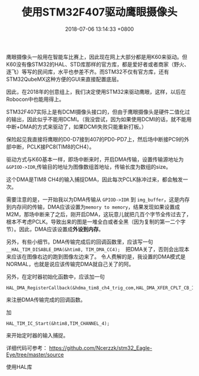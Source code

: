 ﻿---
layout: post
title: 使用STM32F407驱动鹰眼摄像头
date: 2018-07-06 13:14:33 +0800
categories: 未分类
issue_id: 36
---
鹰眼摄像头一般用在智能车比赛上，因此现在网上大部分都是用K60来驱动。但K60没有像STM32的HAL、STD库那样的官方库，都是爱好者或者商家（野火、逐飞）等写的民间库，水平也参差不齐。而STM32不仅有官方库，还有STM32QubeMX这种方便的GUI来直接配置底层。

因此，在2018年的创意组上，我们决定使用STM32来驱动鹰眼，这样，以后在Robocon中也能用得上。

STM32F407实际上是有DCMI摄像头接口的，但由于鹰眼摄像头是硬件二值化过的输出，因此似乎不能用DCMI。（我没尝试，因为如果使用DCMI的话，就不能用中断+DMA的方式来驱动了，如果DCMI失败只能重新打板。）

保险起见我直接将鹰眼的D0-D7接到407的PD0-PD7上，然后场中断接PC9的外部中断，PCLK接PC8(TIM8的CH4）。

驱动方式与K60基本一样，即场中断来时，开启DMA传输，设置传输源地址为``&GPIOD->IDR``,传输目的地址为图像数组首地址，传输长度为数组的size。

这个DMA是TIM8 CH4的输入捕捉DMA，因此每次PCLK脉冲过来，都会触发一次。

需要注意的是，一开始我以为DMA传输从 ``GPIOD->IDR`` 到 ``img_buffer``，这是内存到内存间的传输，DMA应该设置为``memory to memory``，结果发现如果设置成M2M，那场中断来了之后，刚开启DMA，这玩意儿就把几百个字节全传过去了，根本不考虑PCLK。导致出来的图是一堆全白或者全黑（因为复制的第一二个字节）。因此，DMA应该设置成**外设到内存**。

另外，有些小细节。DMA传输完成后的回调函数里，应该写一句
``__HAL_TIM_DISABLE_DMA(&htim8, TIM_DMA_CC4);  ``把DMA关了，否则会出现本来应该在图像右边的跑到图像左边来了。
令人费解的是，我设置的DMA模式是NORMAL，也就是说应该传输完DMA就自己关了的阿。

另外，在定时器初始化函数中，应该加一句
```
HAL_DMA_RegisterCallback(&hdma_tim8_ch4_trig_com,HAL_DMA_XFER_CPLT_CB_ID,IMG_OK_Callback);
```
来注册DMA传输完成的回调函数。

加
```
HAL_TIM_IC_Start(&htim8,TIM_CHANNEL_4);
```
来开始定时器的输入捕捉。

详细代码可参考：
https://github.com/Ncerzzk/stm32_Eagle-Eye/tree/master/source

使用HAL库







